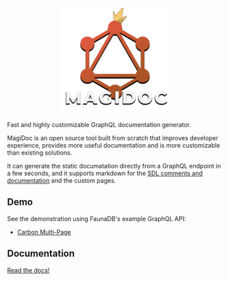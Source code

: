 
<p align="center">
  <img width="50%" src="./logo/logo_full.png">

  Fast and highly customizable GraphQL documentation generator. 
</p>


MagiDoc is an open source tool built from scratch that improves developer experience, provides more useful documentation and is more customizable than existing solutions. 

It can generate the static documatation directly from a GraphQL endpoint in a few seconds, and it supports markdown for the [SDL comments and documentation](https://dgraph.io/docs/graphql/schema/documentation/) and the custom pages.

## Demo
See the demonstration using FaunaDB's example GraphQL API:

- [Carbon Multi-Page](https://magidoc-carbon-multi-page.netlify.app)

## Documentation 
[Read the docs!](https://magidoc-org.github.io/magidoc)
